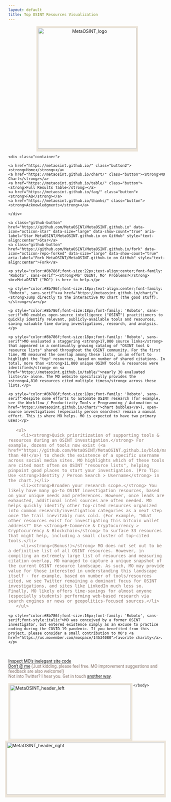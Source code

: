 ```yaml
---
layout: default
title: Top OSINT Resources Visualization
---
```


   <style>
    .container{  
      text-align: center;  
    }
    .container2{  
      font-size: 16px;
      color: #8b786f;
      font-family: 'Roboto', sans-serif;
    }
    .container3{  
      text-align: center;
    }
    .button {
      border: 2px solid #8b786f;
      border-radius: 8px;
      padding: 5px 15px;
      background-color: #f5f5f5;
      color: #8b786f;
      font-size: 23px;
      cursor: pointer;
      font-family: 'Open Sans', sans-serif;
    }
    .button2 {
      border: 2px solid #8b786f;
      border-radius: 8px;
      padding: 5px 15px;
      background-color: #dcdcdc;
      color: #8b786f;
      font-size: 23px;
      cursor: pointer;
      font-family: 'Open Sans', sans-serif;
    }
  </style>

  <body style="margin-right:95px;margin-left:95px">
  
  <div class="container3">

  <a href="https://metaosint.github.io/"><img src="https://raw.githubusercontent.com/MetaOSINT/MetaOSINT.github.io/main/MetaOSINT_logo.PNG" alt="MetaOSINT_logo" width="315" height="385" style="border:5px solid #ece4d8;box-shadow: 0px 4px 0px #ece4d8"></a>
  
   </div>
   
    <div class="container">  
      
    <a href="https://metaosint.github.io/" class="button2"><strong>Home</strong></a>
    <a href="https://metaosint.github.io/chart/" class="button"><strong>MO Chart</strong></a>
    <a href="https://metaosint.github.io/table/" class="button"><strong>Full Results Table</strong></a>
    <a href="https://metaosint.github.io/faq/" class="button"><strong>FAQ</strong></a>
    <a href="https://metaosint.github.io/thanks/" class="button"><strong>Acknowledgments</strong></a>
       
    </div>

    <a class="github-button" href="https://github.com/MetaOSINT/MetaOSINT.github.io" data-icon="octicon-star" data-size="large" data-show-count="true" aria-label="Star MetaOSINT/MetaOSINT.github.io on GitHub" style="text-align:center">Star</a>
    <a class="github-button" href="https://github.com/MetaOSINT/MetaOSINT.github.io/fork" data-icon="octicon-repo-forked" data-size="large" data-show-count="true" aria-label="Fork MetaOSINT/MetaOSINT.github.io on GitHub" style="text-align:center">Fork</a>

    <p style="color:#8b786f;font-size:22px;text-align:center;font-family: 'Roboto', sans-serif"><strong>Mo' OSINT, Mo' Problems?</strong>
    <br>MetaOSINT ("MO") is here to help.</p>

    <p style="color:#8b786f;font-size:18px;text-align:center;font-family: 'Roboto', sans-serif"><a href="https://metaosint.github.io/chart/"><strong>Jump directly to the interactive MO chart (the good stuff).</strong></a></p>

    <p style="color:#8b786f;font-size:18px;font-family: 'Roboto', sans-serif">MO enables open-source intelligence ("OSINT") practitioners to quickly identify relevant, publicly-available tools and resources, saving valuable time during investigations, research, and analysis.</p>
    
    <p style="color:#8b786f;font-size:18px;font-family: 'Roboto', sans-serif">MO evaluated a staggering <strong>17,000 source links</strong> that appeared in a continually growing catalog of "OSINT tool & resource lists" shared throughout the OSINT community. For the first time, MO measured the overlap among these lists, in an effort to highlight the "top" resources, based on number of shared citations. In total, more than <strong>11,000 unique OSINT tools & resources were identified</strong> on <a href="https://metaosint.github.io/table/">nearly 30 evaluated lists</a> alone. The MO website specifically provides the <strong>4,810 resources cited multiple times</strong> across these lists.</p>
    
    <p style="color:#8b786f;font-size:18px;font-family: 'Roboto', sans-serif">Despite some efforts to automate OSINT research (for example, see the Workflow / Productivity Tools > Programming / Automation <a href="https://metaosint.github.io/chart/">chart bubbles</a>), open-source investigations (especially person searches) remain a manual effort. This is where MO helps. MO is expected to have two primary uses:</p>
       
   <div class="container2">

       <ul>
         <li><strong>Quick prioritization of supporting tools & resources during an OSINT investigation.</strong> For example, dozens of tools now exist (<a href="https://github.com/MetaOSINT/MetaOSINT.github.io/blob/main/Full%20Results%20Table.csv#L1341">more than 40!</a>) to check the existence of a specific username across social media sites. MO highlights which of these tools are cited most often on OSINT "resource lists", helping pinpoint good places to start your investigation. (Pro Tip: Use <strong>Identity / Person Search > Username</strong> in the chart.)</li>
         <li><strong>Broaden your research scope.</strong> You likely have many go-to OSINT investigation resources, based on your unique needs and preferences. However, once leads are exhausted, additional intel sources are often needed. MO helps quickly identify other top-cited resources organized into common research/investigation categories as a next step once the trail inevitably runs cold. (For example, "What other resources exist for investigating this bitcoin wallet address?" Use <strong>E-Commerce & Cryptocurrency > Cryptocurrency & Blockchain</strong> to surface 33 resources that might help, including a small cluster of top-cited tools.</li>
         <li><strong>(Bonus!)</strong> MO does not set out to be a definitive list of all OSINT resources. However, in compiling an extremely large list of resources and measuring citation overlap, MO managed to capture a unique snapshot of the current OSINT resource landscape. As such, MO may provide value for those interested in understanding this landscape itself - for example, based on number of tools/resources cited, we see Twitter remaining a dominant focus for OSINT investigations, and sites like LinkedIn much less so. Finally, MO likely offers time-savings for almost anyone (especially students) performing web-based research via search engines or news or geopolitics-focused sources.</li>
       </ul>
      
   </div>
       
    <p style="color:#8b786f;font-size:16px;font-family: 'Roboto', sans-serif;font-style:italic">MO was conceived by a former OSINT investigator, but entered existence simply as an excuse to practice coding during the COVID-19 pandemic. If you benefited from this project, please consider a small contribution to MO's <a href="https://us.movember.com/mospace/14534080">favorite charity</a>.</p>
      
  <script async defer src="https://buttons.github.io/buttons.js"></script>
  </body>

<p style="color:#8b786f;font-size:14px;font-family: 'Roboto', sans-serif"><br><br><a href="https://github.com/MetaOSINT/MetaOSINT.github.io">Inspect MO's inelegant site code</a>
<br><a href="https://twitter.com/IntelScott">Don't @ me</a> (Just kidding, please feel free. MO improvement suggestions and feedback are also welcome!)
<br>Not into Twitter? I hear you. Get in touch <a href="mailto:MetaOSINT@protonmail.com">another way</a>.</p>

  <body style="margin-right:95px;margin-left:95px">

  <img src="https://raw.githubusercontent.com/MetaOSINT/MetaOSINT.github.io/main/header_left.PNG" alt="MetaOSINT_header_left" width="387" height="173" style="border:5px solid #ece4d8;box-shadow: 0px 4px 0px #ece4d8" align="left">

  <img src="https://raw.githubusercontent.com/MetaOSINT/MetaOSINT.github.io/main/header_right.PNG" alt="MetaOSINT_header_right" width="530" height="167" style="border:5px solid #ece4d8;box-shadow: 0px 4px 0px #ece4d8" align="right">

    </body>
